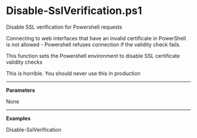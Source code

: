 # Disable-SslVerification.ps1

Disable SSL verification for Powershell requests

Connecting to web interfaces that have an invalid certificate in PowerShell is not allowed - Powershell refuses connection if the validity check fails.

This function sets the Powershell environment to disable SSL certificate validity checks

This is horrible.  You should never use this in production

---

**Parameters**

None

---

**Examples**

Disable-SslVerification
